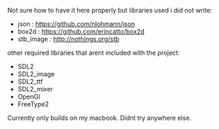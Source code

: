Not sure how to have it here properly but libraries used i did not write:
- json : https://github.com/nlohmann/json
- box2d : https://github.com/erincatto/box2d
- stb_image : http://nothings.org/stb

other required libraries that arent included with the project:
- SDL2
- SDL2_image
- SDL2_ttf
- SDL2_mixer
- OpenGl
- FreeType2

Currently only builds on my macbook. Didnt try anywhere else.

